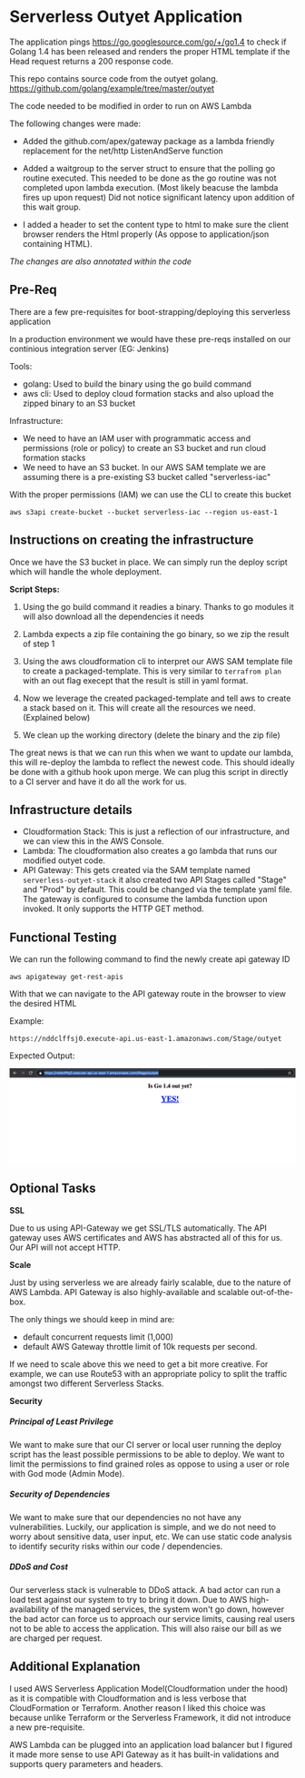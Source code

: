 # Serverless Outyet Application

The application pings https://go.googlesource.com/go/+/go1.4 to check if Golang 1.4 has been released and renders the proper HTML template if the Head request returns a 200 response code.

This repo contains source code from the outyet golang.
https://github.com/golang/example/tree/master/outyet

The code needed to be modified in order to run on AWS Lambda

The following changes were made:
- Added the github.com/apex/gateway package as a lambda friendly replacement for the net/http ListenAndServe function
- Added a waitgroup to the server struct to ensure that the polling go routine executed. This needed to be done as the go routine was not completed upon lambda execution. (Most likely beacuse the lambda fires up upon request) Did not notice significant latency upon addition of this wait group.

- I added a header to set the content type to html to make sure the client browser renders the Html properly (As oppose to application/json containing HTML).

*The changes are also annotated within the code*

## Pre-Req
There are a few pre-requisites for boot-strapping/deploying this serverless application

In a production environment we would have these pre-reqs installed on our continious integration server (EG: Jenkins)

Tools:
- golang: Used to build the binary using the go build command
- aws cli: Used to deploy cloud formation stacks and also upload the zipped binary to an S3 bucket

Infrastructure:
- We need to have an IAM user with programmatic access and permissions (role or policy) to create an S3 bucket and run cloud formation stacks
- We need to have an S3 bucket. In our AWS SAM template we are assuming there is a pre-existing S3 bucket called "serverless-iac"

With the proper permissions (IAM) we can use the CLI to create this bucket

```
aws s3api create-bucket --bucket serverless-iac --region us-east-1
```

## Instructions on creating the infrastructure

Once we have the S3 bucket in place. We can simply run the deploy script which will handle the whole deployment.

**Script Steps:**
1. Using the go build command it readies a binary. Thanks to go modules it will also download all the dependencies it needs

2. Lambda expects a zip file containing the go binary, so we zip the result of step 1

3. Using the aws cloudformation cli to interpret our AWS SAM template file to create a packaged-template. This is very similar to `terrafrom plan` with an out flag execept that the result is still in yaml format.

4. Now we leverage the created packaged-template and tell aws to create a stack based on it. This will create all the resources we need. (Explained below)

5. We clean up the working directory (delete the binary and the zip file)

The great news is that we can run this when we want to update our lambda, this will re-deploy the lambda to reflect the newest code. This should ideally be done with a github hook upon merge. We can plug this script in directly to a CI server and have it do all the work for us.

## Infrastructure details
 - Cloudformation Stack: This is just a reflection of our infrastructure, and we can view this in the AWS Console.
- Lambda: The cloudformation also creates a go lambda that runs our modified outyet code.
 - API Gateway: This gets created via the SAM template
 named `serverless-outyet-stack` it also created two API Stages called "Stage" and "Prod" by default. This could be changed via the template yaml file. The gateway is configured to consume the lambda function upon invoked. It only supports the HTTP GET method.

## Functional Testing
We can run the following command to find the newly create api gateway ID

```
aws apigateway get-rest-apis
```

With that we can navigate to the API gateway route in the browser to view the desired HTML

Example:
```
https://nddclffsj0.execute-api.us-east-1.amazonaws.com/Stage/outyet
```

Expected Output:

![output](output.png)

## Optional Tasks
**SSL**

Due to us using API-Gateway we get SSL/TLS automatically. The API gateway uses AWS certificates and AWS has abstracted all of this for us. Our API will not accept HTTP.

**Scale**

Just by using serverless we are already fairly scalable, due to the nature of AWS Lambda. API Gateway is also highly-available and scalable out-of-the-box.

The only things we should keep in mind are:
 - default concurrent requests limit (1,000)
 - default AWS Gateway throttle limit of 10k requests per second.

If we need to scale above this we need to get a bit more creative.
For example, we can use Route53 with an appropriate policy to split the traffic amongst two different Serverless Stacks.

**Security**

##### Principal of Least Privilege
We want to make sure that our CI server or local user running the deploy script has the least possible permissions to be able to deploy. We want to limit the permissions to find grained roles as oppose to using a user or role with God mode (Admin Mode).

##### Security of Dependencies
We want to make sure that our dependencies no not have any vulnerabilities. Luckily, our application is simple, and we do not need to worry about sensitive data, user input, etc. We can use static code analysis to identify security risks within our code / dependencies.

##### DDoS and Cost
Our serverless stack is vulnerable to DDoS attack. A bad actor can run a load test against our system to try to bring it down. Due to AWS high-availability of the managed services, the system won't go down, however the bad actor can force us to approach our service limits, causing real users not to be able to access the application. This will also raise our bill as we are charged per request.

## Additional Explanation
I used AWS Serverless Application Model(Cloudformation under the hood) as it is compatible with Cloudformation and is less verbose that CloudFormation or Terraform. Another reason I liked this choice was because unlike Terraform or the Serverless Framework, it did not introduce a new pre-requisite.

AWS Lambda can be plugged into an application load balancer but I figured it made more sense to use API Gateway as it has built-in validations and supports query parameters and headers.
